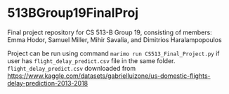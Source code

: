 # 513BGroup19FinalProj
Final project repository for CS 513-B Group 19, consisting of members: Emma Hodor, Samuel Miller, Mihir Savalia, and Dimitrios Haralampopoulos

Project can be run using command ```marimo run CS513_Final_Project.py``` if user has ```flight_delay_predict.csv``` file in the same folder. ```flight_delay_predict.csv``` downloaded from https://www.kaggle.com/datasets/gabrielluizone/us-domestic-flights-delay-prediction-2013-2018
